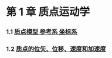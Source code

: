 # 第 1 章 质点运动学

### 1.1 [质点模型 参考系 坐标系](1-1%20质点模型%20参考系%20坐标系)

### 1.2 [质点的位矢、位移、速度和加速度](1-2%20质点的位矢、位移、速度和加速度)
